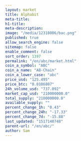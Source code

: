 ```yaml
---
layout: market
title: Alphabit
meta-title: 
h1-title: 
meta-description: 
image: "/media/12318006/bac.png"
published: true
allow_search_engine: false
sitemap: false
enable_comment: false
sort_order: 1397
permalink: "/en/abc/market.html"
coin_a_symbol: "ABC"
coin_a_name: "AB-Chain"
coin_a_lower_case: "abc"
price_usd: "125.495"
price_btc: "0.0106807"
24h_volume_usd: "737.092"
market_cap_usd: "210000000.0"
total_supply: "210000000.0"
available_supply: ""
percent_change_1h: "0.43"
percent_change_24h: "-17.33"
percent_change_7d: "-15.88"
last_updated: "1517140748"
parent-url: "/en/abc/"
author: Sam
---
```


